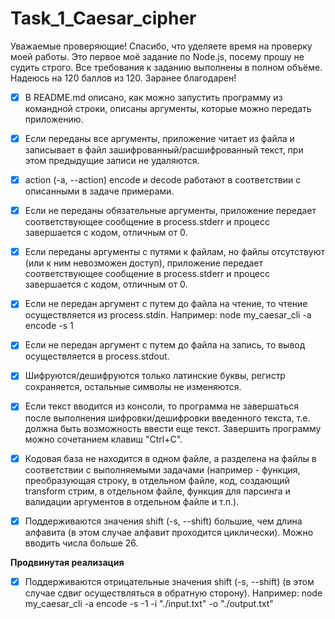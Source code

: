 # Task_1_Caesar_cipher
 Уважаемые проверяющие!
 Спасибо, что уделяете время на проверку моей работы.
 Это первое моё задание по Node.js, посему прошу не судить строго.
 Все требования к заданию выполнены в полном объёме.
 Надеюсь на 120 баллов из 120.
 Заранее благодарен!

- [x] В README.md описано, как можно запустить программу из командной строки, описаны аргументы, которые можно передать приложению.
- [x] Если переданы все аргументы, приложение читает из файла и записывает в файл зашифрованный/расшифрованный текст, при этом предыдущие записи не удаляются.
- [x] action (-a, --action) encode и decode работают в соответствии с описанными в задаче примерами.

- [x] Если не переданы обязательные аргументы, приложение передает соответствующее сообщение в process.stderr и прoцесс завершается с кодом, отличным от 0.

- [x] Если переданы аргументы с путями к файлам, но файлы отсутствуют (или к ним невозможен доступ), приложение передает соответствующее сообщение в process.stderr и прoцесс завершается с кодом, отличным от 0.

- [x] Если не передан аргумент с путем до файла на чтение, то чтение осуществляется из process.stdin. Например: node my_caesar_cli -a encode -s 1

- [x] Если не передан аргумент с путем до файла на запись, то вывод осуществляется в process.stdout.

- [x] Шифруются/дешифруются только латинские буквы, регистр сохраняется, остальные символы не изменяются.

- [x] Если текст вводится из консоли, то программа не завершаться после выполнения шифровки/дешифровки введенного текста, т.е. должна быть возможность ввести еще текст. Завершить программу можно сочетанием клавиш "Ctrl+C".

- [x] Кодовая база не находится в одном файле, а разделена на файлы в соответствии с выполняемыми задачами (например - функция, преобразующая строку, в отдельном файле, код, создающий transform стрим, в отдельном файле, функция для парсинга и валидации аргументов в отдельном файле и т.п.).

- [x] Поддерживаются значения shift (-s, --shift) большие, чем длина алфавита (в этом случае алфавит проходится циклически). Можно вводить числа больше 26.

**Продвинутая реализация**

- [x] Поддерживаются отрицательные значения shift (-s, --shift) (в этом случае сдвиг осуществляться в обратную сторону). Например: node my_caesar_cli -a encode -s -1 -i "./input.txt" -o "./output.txt"